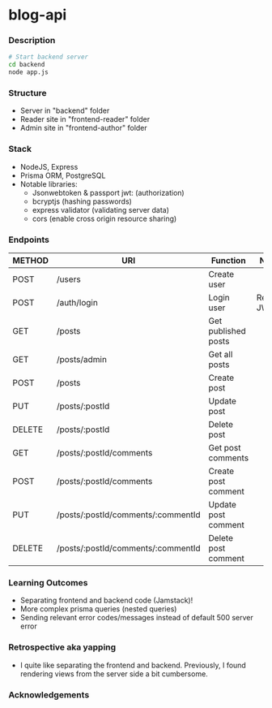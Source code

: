 # blog-api

### Description


```bash
# Start backend server
cd backend
node app.js
```

### Structure
- Server in "backend" folder
- Reader site in "frontend-reader" folder
- Admin site in "frontend-author" folder

### Stack

-   NodeJS, Express
-   Prisma ORM, PostgreSQL
-   Notable libraries:
    - Jsonwebtoken & passport jwt: (authorization)
    - bcryptjs (hashing passwords)
    - express validator (validating server data)
    - cors (enable cross origin resource sharing)

### Endpoints

| METHOD | URI                                | Function            | Notes       |
| ------ | ---------------------------------- | ------------------- | ----------- |
| POST   | /users                             | Create user         |             |
| POST   | /auth/login                        | Login user          | Returns JWT |
| GET    | /posts                             | Get published posts |             |
| GET    | /posts/admin                       | Get all posts       |             |
| POST   | /posts                             | Create post         |             |
| PUT    | /posts/:postId                     | Update post         |             |
| DELETE | /posts/:postId                     | Delete post         |             |
| GET    | /posts/:postId/comments            | Get post comments   |             |
| POST   | /posts/:postId/comments            | Create post comment |             |
| PUT    | /posts/:postId/comments/:commentId | Update post comment |             |
| DELETE | /posts/:postId/comments/:commentId | Delete post comment |             |

### Learning Outcomes
- Separating frontend and backend code (Jamstack)!
- More complex prisma queries (nested queries)
- Sending relevant error codes/messages instead of default 500 server error

### Retrospective aka yapping
- I quite like separating the frontend and backend. Previously, I found rendering views from the server side a bit cumbersome. 

### Acknowledgements